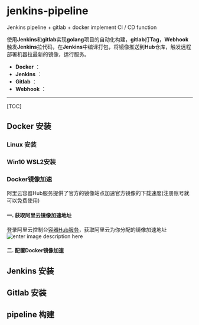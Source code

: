 # jenkins-pipeline
Jenkins pipeline + gitlab + docker implement CI / CD function

使用**Jenkins**和**gitlab**实现**golang**项目的自动化构建，**gitlab**打**Tag**，**Webhook**触发**Jenkins**拉代码，在**Jenkins**中编译打包，将镜像推送到**Hub**仓库，触发远程部署机器拉最新的镜像，运行服务。

- **Docker** ：
- **Jenkins** ：
- **Gitlab** ：
- **Webhook** ：

-------------------

[TOC]

## Docker 安装
### Linux 安装
### Win10 WSL2安装
### Docker镜像加速
阿里云容器Hub服务提供了官方的镜像站点加速官方镜像的下载速度(注册账号就可以免费使用)
#### 一. 获取阿里云镜像加速地址
登录阿里云控制台[容器Hub服务](https://cr.console.aliyun.com/cn-zhangjiakou/instances/repositories)，获取阿里云为你分配的镜像加速地址
![enter image description here](https://s1.ax1x.com/2020/07/10/UMtwyF.png)
#### 二. 配置Docker镜像加速
## Jenkins 安装
## Gitlab 安装
## pipeline 构建